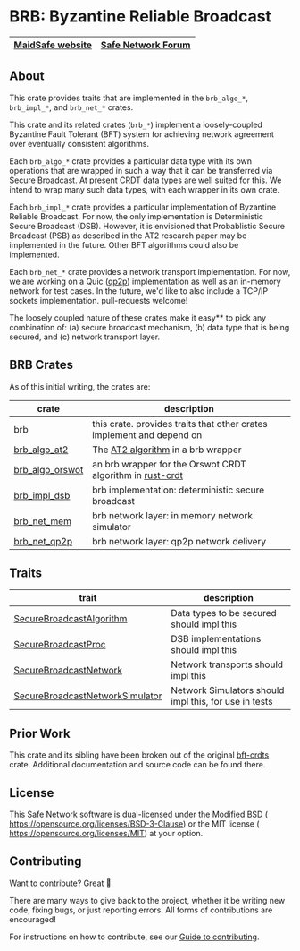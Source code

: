 # BRB: Byzantine Reliable Broadcast

[MaidSafe website](http://maidsafe.net) | [Safe Network Forum](https://safenetforum.org/)
:-------------------------------------: | :---------------------------------------------:

## About

This crate provides traits that are implemented in the `brb_algo_*`, `brb_impl_*`, and `brb_net_*` crates.

This crate and its related crates (`brb_*`) implement a loosely-coupled Byzantine Fault Tolerant (BFT) system for achieving network agreement over eventually consistent algorithms.

Each `brb_algo_*` crate provides a particular data type with its own operations that are wrapped in such a way that it can be transferred via Secure Broadcast.  At present CRDT data types are well suited for this.  We intend to wrap many such data types, with each wrapper in its own crate.

Each `brb_impl_*` crate provides a particular implementation of Byzantine Reliable Broadcast.  For now, the only implementation is Deterministic Secure Broadcast (DSB).  However, it is envisioned that Probablistic Secure
Broadcast (PSB) as described in the AT2 research paper may be implemented in the future.  Other BFT algorithms could also be implemented.

Each `brb_net_*` crate provides a network transport implementation.  For now, we are working on a
Quic ([qp2p](https://github.com/maidsafe/qp2p)) implementation as well as an in-memory network for test cases.  In the future, we'd like to
also include a TCP/IP sockets implementation.  pull-requests welcome!

The loosely coupled nature of these crates make it easy** to pick any combination of:  (a) secure broadcast mechanism, (b) data type that is being secured, and (c) network transport layer.

## BRB Crates

As of this initial writing, the crates are:

|crate|description|
|-----|-----------|
|brb   |this crate. provides traits that other crates implement and depend on|
|[brb_algo_at2](https://github.com/maidsafe/brb_algo_at2)|The [AT2 algorithm](https://arxiv.org/pdf/1812.10844.pdf) in a brb wrapper|
|[brb_algo_orswot](https://github.com/maidsafe/brb_algo_orswot)|an brb wrapper for the Orswot CRDT algorithm in [rust-crdt](https://github.com/rust-crdt/rust-crdt/)|
|[brb_impl_dsb](https://github.com/maidsafe/brb_impl_dsb)|brb implementation: deterministic secure broadcast|
|[brb_net_mem](https://github.com/dan-da/brb_net_mem)|brb network layer:  in memory network simulator|
|[brb_net_qp2p](https://github.com/dan-da/brb_net_qp2p)|brb network layer: qp2p network delivery|


## Traits

trait | description
----- | -----------
|[SecureBroadcastAlgorithm](src/secure_broadcast_algorithm.rs)| Data types to be secured should impl this|
|[SecureBroadcastProc](src/secure_broadcast_impl.rs)     | DSB implementations should impl this|
|[SecureBroadcastNetwork](src/secure_broadcast_network.rs)  | Network transports should impl this |
|[SecureBroadcastNetworkSimulator](src/secure_broadcast_network.rs) | Network Simulators should impl this, for use in tests |

## Prior Work

This crate and its sibling have been broken out of the original [bft-crdts](https://github.com/davidrusu/bft-crdts/) crate.  Additional documentation and source code can be found there.


## License

This Safe Network software is dual-licensed under the Modified BSD (<LICENSE-BSD> <https://opensource.org/licenses/BSD-3-Clause>) or the MIT license (<LICENSE-MIT> <https://opensource.org/licenses/MIT>) at your option.

## Contributing

Want to contribute? Great :tada:

There are many ways to give back to the project, whether it be writing new code, fixing bugs, or just reporting errors. All forms of contributions are encouraged!

For instructions on how to contribute, see our [Guide to contributing](https://github.com/maidsafe/QA/blob/master/CONTRIBUTING.md).
